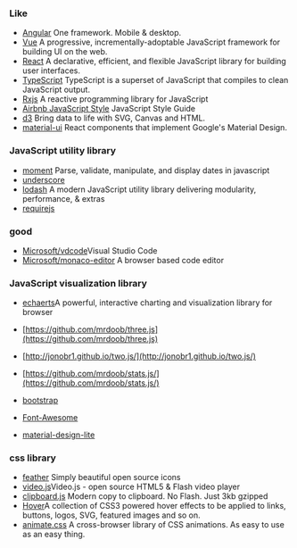 ### Like
- [Angular](https://github.com/angular/angular) One framework. Mobile & desktop.
- [Vue](https://github.com/vuejs/vue)  A progressive, incrementally-adoptable JavaScript framework for building UI on the web.
- [React](https://github.com/facebook/react) A declarative, efficient, and flexible JavaScript library for building user interfaces. 
- [TypeScript](https://github.com/Microsoft/TypeScript) TypeScript is a superset of JavaScript that compiles to clean JavaScript output.
- [Rxjs](https://github.com/ReactiveX/rxjs) A reactive programming library for JavaScript
- [Airbnb JavaScript Style](https://github.com/airbnb/javascript) JavaScript Style Guide
- [d3](https://github.com/mbostock/d3) Bring data to life with SVG, Canvas and HTML. 
- [material-ui](https://github.com/mui-org/material-ui) React components that implement Google's Material Design.
### JavaScript utility library
- [moment](https://github.com/moment/moment) Parse, validate, manipulate, and display dates in javascript
- [underscore](https://github.com/jashkenas/underscore)
- [lodash](https://github.com/lodash/lodash) A modern JavaScript utility library delivering modularity, performance, & extras
- [requirejs](https://github.com/jrburke/requirejs)

### good
- [Microsoft/vdcode](https://github.com/Microsoft/vscode)Visual Studio Code
- [Microsoft/monaco-editor](https://github.com/Microsoft/monaco-editor) A browser based code editor 
### JavaScript visualization library
- [echaerts](https://github.com/apache/incubator-echarts)A powerful, interactive charting and visualization library for browser
- [https://github.com/mrdoob/three.js](https://github.com/mrdoob/three.js)
- [http://jonobr1.github.io/two.js/](http://jonobr1.github.io/two.js/)
- [https://github.com/mrdoob/stats.js/](https://github.com/mrdoob/stats.js/)

- [bootstrap](https://github.com/twbs/bootstrap)
- [Font-Awesome](https://github.com/FortAwesome/Font-Awesome)
- [material-design-lite](https://github.com/google/material-design-lite)
### css library
- [feather](https://github.com/feathericons/feather) Simply beautiful open source icons 
- [video.js](https://github.com/videojs/video.js)Video.js - open source HTML5 & Flash video player 
- [clipboard.js](https://github.com/zenorocha/clipboard.js) Modern copy to clipboard. No Flash. Just 3kb gzipped 
- [Hover](https://github.com/IanLunn/Hover)A collection of CSS3 powered hover effects to be applied to links, buttons, logos, SVG, featured images and so on. 
- [animate.css](https://github.com/daneden/animate.css) A cross-browser library of CSS animations. As easy to use as an easy thing.

